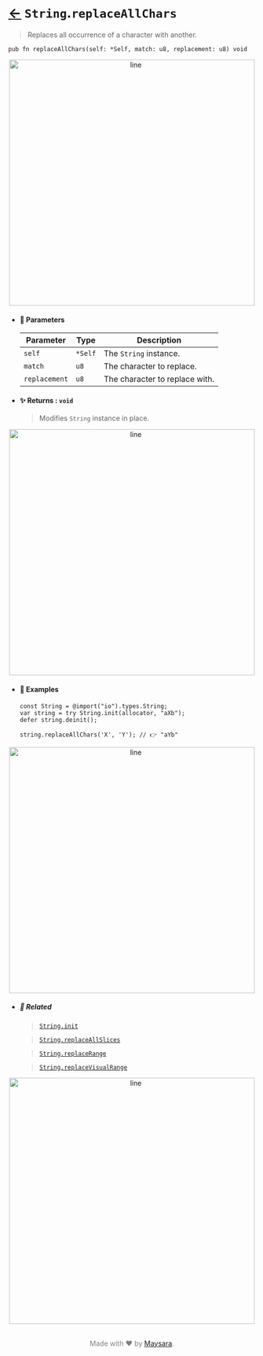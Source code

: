 # [←](../String.md) `String`.`replaceAllChars`

> Replaces all occurrence of a character with another.

```zig
pub fn replaceAllChars(self: *Self, match: u8, replacement: u8) void
```


<div align="center">
<img src="https://raw.githubusercontent.com/maysara-elshewehy/io-bench/refs/heads/main/dist/img/md/line.png" alt="line" style="width:500px;"/>
</div>

- #### 🧩 Parameters

    | Parameter     | Type    | Description                    |
    | ------------- | ------- | ------------------------------ |
    | `self`        | `*Self` | The `String` instance.         |
    | `match`       | `u8`    | The character to replace.      |
    | `replacement` | `u8`    | The character to replace with. |

- #### ✨ Returns : `void`

    > Modifies `String` instance in place.

<div align="center">
<img src="https://raw.githubusercontent.com/maysara-elshewehy/io-bench/refs/heads/main/dist/img/md/line.png" alt="line" style="width:500px;"/>
</div>

- #### 🧪 Examples

    ```zig
    const String = @import("io").types.String;
    var string = try String.init(allocator, "aXb");
    defer string.deinit();
    ```

    ```zig
    string.replaceAllChars('X', 'Y'); // 👉 "aYb"
    ```

<div align="center">
<img src="https://raw.githubusercontent.com/maysara-elshewehy/io-bench/refs/heads/main/dist/img/md/line.png" alt="line" style="width:500px;"/>
</div>

- ##### 🔗 Related

  > [`String.init`](./init.md)

  > [`String.replaceAllSlices`](./replaceAllSlices.md)

  > [`String.replaceRange`](./replaceRange.md)

  > [`String.replaceVisualRange`](./replaceVisualRange.md)

<div align="center">
<img src="https://raw.githubusercontent.com/maysara-elshewehy/io-bench/refs/heads/main/dist/img/md/line.png" alt="line" style="width:500px;"/>
</div>

<p align="center" style="color:grey;"><br />Made with ❤️ by <a href="http://github.com/maysara-elshewehy" target="blank">Maysara</a>.</p>